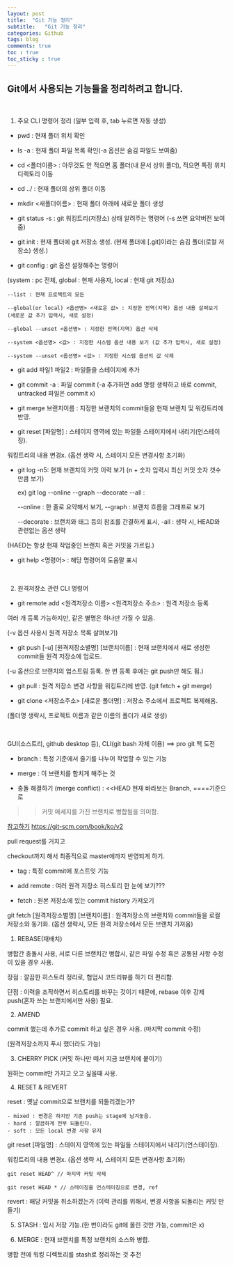 ```yaml
---
layout: post
title:  "Git 기능 정리"
subtitle:   "Git 기능 정리"
categories: Github
tags: blog
comments: true
toc : true
toc_sticky : true
---
```


## Git에서 사용되는 기능들을 정리하려고 합니다.

<br/>

1. 주요 CLI 명령어 정리 (일부 입력 후, tab 누르면 자동 생성)

- pwd : 현재 폴더 위치 확인

- ls -a : 현재 폴더 파일 목록 확인(-a 옵션은 숨김 파일도 보여줌)

- cd <폴더이름> : 아무것도 안 적으면 홈 폴더(내 문서 상위 폴더), 적으면 특정 위치 디렉토리 이동

- cd ../ : 현재 폴더의 상위 폴더 이동

- mkdir <새폴더이름> : 현재 폴더 아래에 새로운 폴더 생성

- git status -s : git 워킹트리(저장소) 상태 알려주는 명령어 (-s 쓰면 요약버전 보여줌)

- git init : 현재 폴더에 git 저장소 생성. (현재 폴더에 [.git]이라는 숨김 폴더(로컬 저장소) 생성.)

- git config : git 옵션 설정해주는 명령어 

(system : pc 전체, global : 현재 사용자, local : 현재 git 저장소)

    --list : 현재 프로젝트의 모든 

    --global(or local) <옵션명> <새로운 값> : 지정한 전역(지역) 옵션 내용 살펴보기 (새로운 값 추가 입력시, 새로 설정)

    --global --unset <옵션명> : 지정한 전역(지역) 옵션 삭제

    --system <옵션명> <값> : 지정한 시스템 옵션 내용 보기 (값 추가 입력시, 새로 설정)

    --system --unset <옵션명> <값> : 지정한 시스템 옵션의 값 삭제

- git add 파일1 파일2 : 파일들을 스테이지에 추가

- git commit -a : 파일 commit (-a 추가하면 add 명령 생략하고 바로 commit, untracked 파일은 commit x)

- git merge 브랜치이름 : 지정한 브랜치의 commit들을 현재 브랜치 및 워킹트리에 반영.

- git reset [파일명] : 스테이지 영역에 있는 파일들 스테이지에서 내리기(언스테이징).

워킹트리의 내용 변경x. (옵션 생략 시, 스테이지 모든 변경사항 초기화)

- git log -n5: 현재 브랜치의 커밋 이력 보기 (n + 숫자 입력시 최신 커밋 숫자 갯수만큼 보기)

    ex) git log --online --graph --decorate --all : 

    --online : 한 줄로 요약해서 보기, --graph : 브랜치 흐름을 그래프로 보기

    --decorate : 브랜치와 태그 등의 참조를 간결하게 표시, -all : 생략 시, HEAD와 관련없는 옵션 생략

(HAED는 항상 현재 작업중인 브랜치 혹은 커밋을 가르킴.)

- git help <명령어> : 해당 명령어의 도움말 표시

<br/>

2. 원격저장소 관련 CLI 명령어

- git remote add <원격저장소 이름> <원격저장소 주소> : 원격 저장소 등록

여러 개 등록 가능하지만, 같은 별명은 하나만 가질 수 있음.

(-v 옵션 사용시 원격 저장소 목록 살펴보기)

- git push [-u] [원격저장소별명] [브랜치이름] : 현재 브랜치에서 새로 생성한 commit들 원격 저장소에 업로드.

(-u 옵션으로 브랜치의 업스트림 등록. 한 번 등록 후에는 git push만 해도 됨.)

- git pull : 원격 저장소 변경 사항을 워킹트리에 반영. (git fetch + git merge)

- git clone <저장소주소> [새로운 폴더명] : 저장소 주소에서 프로젝트 복제해옴. 

(폴더명 생략시, 프로젝트 이름과 같은 이름의 폴더가 새로 생성)



<br/>

GUI(소스트리, github desktop 등), CLI(git bash 자체 이용) ==> pro git 책 도전

- branch : 특정 기준에서 줄기를 나누어 작업할 수 있는 기능

- merge : 이 브랜치를 합치게 해주는 것

- 충돌 해결하기 (merge conflict)  : 
<<HEAD 현재 바라보는 Branch, 
====기준으로  
>> 커밋 메세지를 가진 브랜치로 병합됨을 의미함.

[참고하기](https://git-scm.com/book/ko/v2/Git-%EB%B8%8C%EB%9E%9C%EC%B9%98-Rebase-%ED%95%98%EA%B8%B0)
https://git-scm.com/book/ko/v2


pull request를 거치고

checkout까지 해서 최종적으로 master에까지 반영되게 하기.

- tag : 특정 commit에 포스트잇 기능

- add remote : 여러 원격 저장소 히스토리 한 눈에 보기???

- fetch : 원본 저장소에 있는 commit history 가져오기

git fetch [원격저장소별명] [브랜치이름] : 원격저장소의 브랜치와 commit들을 로컬 저장소와 동기화. (옵션 생략시, 모든 원격 저장소에서 모든 브랜치 가져옴)


1. REBASE(재배치)

병합간 충돌시 사용, 서로 다른 브랜치간 병합시, 같은 파일 수정 혹은 공통된 사항 수정이 있을 경우 사용.

장점 : 깔끔한 히스토리 정리로, 협업시 코드리뷰를 하기 더 편리함.

단점 : 이력을 조작하면서 히스토리를 바꾸는 것이기 때문에, rebase 이후 강제 push(혼자 쓰는 브랜치에서만 사용) 필요.


2. AMEND

commit 했는데 추가로 commit 하고 싶은 경우 사용. (마지막 commit 수정)

(원격저장소까지 푸시 했더라도 가능)

3. CHERRY PICK (커밋 하나만 떼서 지금 브랜치에 붙이기)

원하는 commit만 가지고 오고 싶을때 사용.

4. RESET & REVERT

reset : 옛날 commit으로 브랜치를 되돌리겠는가?

    - mixed : 변경은 하지만 기존 push는 stage에 남겨놓음.
    - hard : 깔끔하게 전부 되돌린다.
    - soft : 모든 local 변경 사항 유지

git reset [파일명] : 스테이지 영역에 있는 파일들 스테이지에서 내리기(언스테이징).

워킹트리의 내용 변경x. (옵션 생략 시, 스테이지 모든 변경사항 초기화)


    git reset HEAD^ // 마지막 커밋 삭제

    git reset HEAD * // 스테이징을 언스테이징으로 변경, ref

revert : 해당 커밋을 취소하겠는가 (이력 관리를 위해서, 변경 사항을 되돌리는 커밋 만들기)

5. STASH : 임시 저장 기능.(한 번이라도 git에 올린 것만 가능, commit은 x)

6. MERGE : 현재 브랜치를 특정 브랜치의 소스와 병합. 

병합 전에 워킹 디렉토리를 stash로 정리하는 것 추천